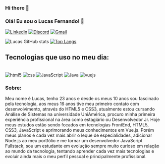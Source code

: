 ### Hi there 👋

### Olá! Eu sou o Lucas Fernando! 👋
[![Linkedin](https://img.shields.io/badge/LinkedIn-0077B5?style=for-the-badge&logo=linkedin&logoColor=white)](https://www.linkedin.com/in/lucas-fernando-096b9022b/)
[![Discord](https://img.shields.io/badge/Discord-7289DA?style=for-the-badge&logo=discord&logoColor=white)](https://www.linkedin.com/in/lucas-fernando-096b9022b/)
[![Gmail](https://img.shields.io/badge/Gmail-D14836?style=for-the-badge&logo=gmail&logoColor=white)](https://www.linkedin.com/in/lucas-fernando-096b9022b/)


![Lucas GitHub stats](https://github-readme-stats.vercel.app/api?username=lucasfernando7ii&show_icons=true&theme=dracula)
[![Top Langs](https://github-readme-stats.vercel.app/api/top-langs/?username=lucasfernando7ii&hide_progress=true)](https://github.com/anuraghazra/github-readme-stats)
## Tecnologias que uso no meu dia:

<div style="display: inline_block"></br>
<img align="center" alt="html5" src="https://img.shields.io/badge/HTML5-E34F26?style=for-the-badge&logo=html5&logoColor=white"/>
<img align="center" alt="css" src="https://img.shields.io/badge/CSS-239120?&style=for-the-badge&logo=css3&logoColor=white"/>
<img align="center" alt="JavaScript" src="https://img.shields.io/badge/JavaScript-323330?style=for-the-badge&logo=javascript&logoColor=F7DF1E"/>
<img align="center" alt="Java" src="https://img.shields.io/badge/Java-ED8B00?style=for-the-badge&logo=openjdk&logoColor=white"/>
<img align="center" alt="vuejs" src="https://img.shields.io/badge/Vue.js-35495E?style=for-the-badge&logo=vue.js&logoColor=4FC08D"/>
</div>

### Sobre:
Meu nome é Lucas, tenho 23 anos e desde os meus 10 anos sou fascinado pela tecnologia, aos meus 16 anos tive meu primeiro contato com desenvolvimento, através do HTML5 e CSS3, atualmente estou cursando Análise de Sistemas na universidade UniAmérica, procuro minha primeira experiência profissional na área como estagiário ou Desenvolvedor Jr. Hoje meus estudos estão sendo focados em tecnologias FrontEnd, HTML5, CSS3, JavaScript e aprimorando meus conhecimentos em Vue.js. Porém meus planos é cada vez mais abrir o leque de especialidades, adicionar Node.js ao meu portfólio e me tornar um desenvolvedor JavaScript Fullstack, sou um estudante em evolução sempre muito curioso em relação ao mundo da tecnologia, tentando aprender cada vez mais tecnologias e evoluir ainda mais o meu perfil pessoal e principalmente profissional.

